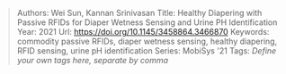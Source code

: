 > Authors: Wei Sun, Kannan Srinivasan
> Title: Healthy Diapering with Passive RFIDs for Diaper Wetness Sensing and Urine PH Identification
> Year: 2021
> Url: https://doi.org/10.1145/3458864.3466870
> Keywords: commodity passive RFIDs, diaper wetness sensing, healthy diapering, RFID sensing, urine pH identification
> Series: MobiSys '21
> Tags: *Define your own tags here, separate by comma*